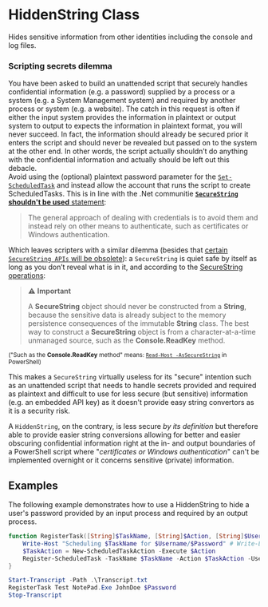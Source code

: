 # HiddenString Class
Hides sensitive information from other identities including the console and log files.

### Scripting secrets dilemma
You have been asked to build an unattended script that securely handles confidential information (e.g. a password) supplied by a process or a system (e.g. a System Management system) and required by another process or system (e.g. a website). The catch in this request is often if either the input system provides the information in plaintext or output system to output to expects the information in plaintext format, you will never succeed. In fact, the information should already be secured prior it enters the script and should never be revealed but passed on to the system at the other end. In other words, the script actually shouldn’t do anything with the confidential information and actually should be left out this debacle.  
Avoid using the (optional) plaintext password parameter for the [`Set-ScheduledTask`](https://docs.microsoft.com/powershell/module/scheduledtasks/set-scheduledtask) and instead allow the account that runs the script to create ScheduledTasks.
This is in line with the .Net communitie [**`SecureString` shouldn't be used** statement](https://github.com/dotnet/platform-compat/blob/master/docs/DE0001.md):

> The general approach of dealing with credentials is to avoid them and instead rely on other means to authenticate, such as certificates or Windows authentication.

Which leaves scripters with a similar dilemma (besides that [certain `SecureString APIs` will be obsolete](https://github.com/dotnet/designs/pull/147)): a `SecureString` is quiet safe by itself as long as you don’t reveal what is in it, and according to the [SecureString operations](https://docs.microsoft.com/dotnet/api/system.security.securestring#securestring-operations):

> ⚠️ **Important**
>
> A **SecureString** object should never be constructed from a **String**, because the sensitive data is already subject to the memory persistence consequences of the immutable **String** class. The best way to construct a **SecureString** object is from a character-at-a-time unmanaged source, such as the **Console.ReadKey** method.

<sub>("Such as the **Console.ReadKey** method" means: [`Read-Host -AsSecureString`](https://docs.microsoft.com/powershell/module/microsoft.powershell.utility/read-host) in PowerShell)</sub>

This makes a `SecureString` virtually useless for its "secure" intention such as an unattended script that needs to handle secrets provided and required as plaintext and difficult to use for less secure (but sensitive) information (e.g. an embedded API key) as it doesn't provide easy string convertors as it is a security risk.

A `HiddenString`, on the contrary, is less secure *by its definition* but therefore able to provide easier string conversions allowing for better and easier obscuring confidential information right at the in- and output boundaries of a PowerShell script where "*certificates or Windows authentication*" can't be implemented overnight or it concerns sensitive (private) information.

## Examples
The following example demonstrates how to use a HiddenString to hide a user's password provided by an input process and required by an output process.

```PowerShell
function RegisterTask([String]$TaskName, [String]$Action, [String]$Username, [HiddenString]$Password) {
    Write-Host "Scheduling $TaskName for $Username/$Password" # Write-Log ...
    $TaskAction = New-ScheduledTaskAction -Execute $Action
    Register-ScheduledTask -TaskName $TaskName -Action $TaskAction -User $Username -Password $Password.Reveal()
}

Start-Transcript -Path .\Transcript.txt
RegisterTask Test NotePad.Exe JohnDoe $Password
Stop-Transcript
```
